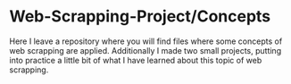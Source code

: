# Web-Scrapping-Project/Concepts

Here I leave a repository where you will find files where some concepts of web scrapping are applied. Additionally I made two small projects, putting into practice a little bit of what I have learned about this topic of web scrapping. 
